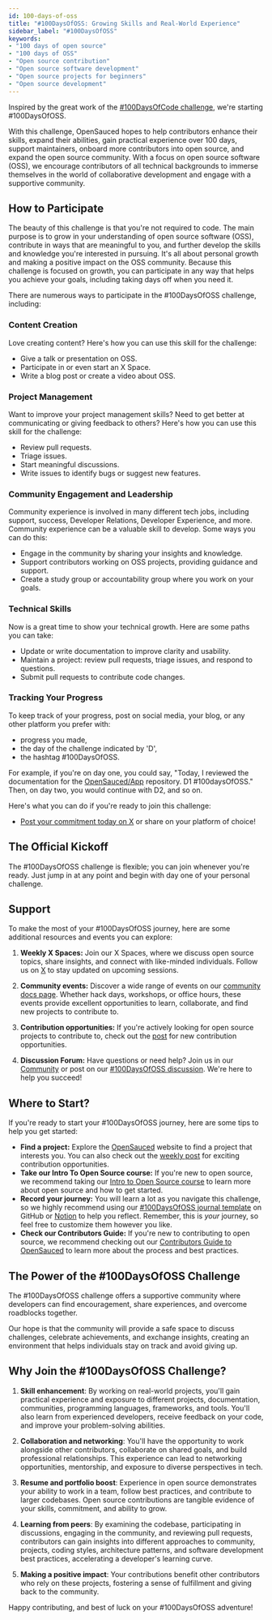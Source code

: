 ```yaml
---
id: 100-days-of-oss
title: "#100DaysOfOSS: Growing Skills and Real-World Experience"
sidebar_label: "#100DaysOfOSS"
keywords: 
- "100 days of open source" 
- "100 days of OSS" 
- "Open source contribution" 
- "Open source software development" 
- "Open source projects for beginners" 
- "Open source development" 
---
```


Inspired by the great work of the [#100DaysOfCode challenge](https://www.100daysofcode.com/), we're starting #100DaysOfOSS.

With this challenge, OpenSauced hopes to help contributors enhance their skills, expand their abilities, gain practical experience over 100 days, support maintainers, onboard more contributors into open source, and expand the open source community. With a focus on open source software (OSS), we encourage contributors of all technical backgrounds to immerse themselves in the world of collaborative development and engage with a supportive community.

## How to Participate

The beauty of this challenge is that you're not required to code. The main purpose is to grow in your understanding of open source software (OSS), contribute in ways that are meaningful to you, and further develop the skills and knowledge you're interested in pursuing. It's all about personal growth and making a positive impact on the OSS community. Because this challenge is focused on growth, you can participate in any way that helps you achieve your goals, including taking days off when you need it.

There are numerous ways to participate in the #100DaysOfOSS challenge, including:

### Content Creation

Love creating content? Here's how you can use this skill for the challenge:

- Give a talk or presentation on OSS.
- Participate in or even start an X Space.
- Write a blog post or create a video about OSS.

### Project Management

Want to improve your project management skills? Need to get better at communicating or giving feedback to others? Here's how you can use this skill for the challenge:

- Review pull requests.
- Triage issues.
- Start meaningful discussions.
- Write issues to identify bugs or suggest new features.

### Community Engagement and Leadership

Community experience is involved in many different tech jobs, including support, success, Developer Relations, Developer Experience, and more. Community experience can be a valuable skill to develop. Some ways you can do this:

- Engage in the community by sharing your insights and knowledge.
- Support contributors working on OSS projects, providing guidance and support.
- Create a study group or accountability group where you work on your goals.

### Technical Skills

Now is a great time to show your technical growth. Here are some paths you can take:

- Update or write documentation to improve clarity and usability.
- Maintain a project: review pull requests, triage issues, and respond to questions.
- Submit pull requests to contribute code changes.

### Tracking Your Progress

To keep track of your progress, post on social media, your blog, or any other platform you prefer with:

- progress you made,
- the day of the challenge indicated by 'D',
- the hashtag #100DaysOfOSS.

For example, if you're on day one, you could say, "Today, I reviewed the documentation for the [OpenSauced/App](https://github.com/open-sauced/app) repository. D1 #100daysOfOSS." Then, on day two, you would continue with D2, and so on.

Here's what you can do if you're ready to join this challenge:

- [Post your commitment today on X](https://twitter.com/intent/tweet?text=I%27m%20joining%20the%20%23100DaysOfOSS%20challenge%20with%20%40saucedopen%20to%20grow%20my%20skills%2C%20gain%20real-world%20experience%20in%20open%20source%2C%20and%20to%20make%20a%20positive%20impact%20on%20the%20OSS%20Community!) or share on your platform of choice!

## The Official Kickoff

 The #100DaysOfOSS challenge is flexible; you can join whenever you're ready. Just jump in at any point and begin with day one of your personal challenge.

## Support

To make the most of your #100DaysOfOSS journey, here are some additional resources and events you can explore:

1. **Weekly X Spaces:** Join our X Spaces, where we discuss open source topics, share insights, and connect with like-minded individuals. Follow us on [X](https://twitter.com/saucedopen) to stay updated on upcoming sessions.

2. **Community events:** Discover a wide range of events on our [community docs page](https://docs.opensauced.pizza/community/welcome-to-the-community). Whether hack days, workshops, or office hours, these events provide excellent opportunities to learn, collaborate, and find new projects to contribute to.

3. **Contribution opportunities:** If you're actively looking for open source projects to contribute to, check out the [post](https://dev.to/bekahhw/series/23323) for new contribution opportunities.

4. **Discussion Forum:** Have questions or need help? Join us in our [Community](https://github.com/orgs/open-sauced/discussions/1) or post on our [#100DaysOfOSS discussion](https://github.com/orgs/open-sauced/discussions/36). We're here to help you succeed!

## Where to Start?

If you're ready to start your #100DaysOfOSS journey, here are some tips to help you get started:

- **Find a project:** Explore the [OpenSauced](https://opensauced.pizza/) website to find a project that interests you. You can also check out the [weekly post](https://dev.to/bekahhw/series/) for exciting contribution opportunities.
- **Take our Intro To Open Source course:** If you're new to open source, we recommend taking our [Intro to Open Source course](https://intro.opensauced.pizza/#/) to learn more about open source and how to get started.
- **Record your journey:** You will learn a lot as you navigate this challenge, so we highly recommend using our [#100DaysOfOSS journal template](https://github.com/open-sauced/100-days-of-oss-template) on GitHub or [Notion](https://www.notion.so/a0m0rajab/100-Days-Of-Open-Source-2615e66772e14152897002e348c5f1bc?pvs=13) to help you reflect. Remember, this is _your_ journey, so feel free to customize them however you like.
- **Check our Contributors Guide:** If you're new to contributing to open source, we recommend checking out our [Contributors Guide to OpenSauced](https://docs.opensauced.pizza/contributors/contributors-guide-to-open-sauced/) to learn more about the process and best practices.

## The Power of the #100DaysOfOSS Challenge

The #100DaysOfOSS challenge offers a supportive community where developers can find encouragement, share experiences, and overcome roadblocks together.

Our hope is that the community will provide a safe space to discuss challenges, celebrate achievements, and exchange insights, creating an environment that helps individuals stay on track and avoid giving up.

## Why Join the #100DaysOfOSS Challenge?

1. **Skill enhancement**: By working on real-world projects, you'll gain practical experience and exposure to different projects, documentation, communities, programming languages, frameworks, and tools. You'll also learn from experienced developers, receive feedback on your code, and improve your problem-solving abilities.

2. **Collaboration and networking**: You'll have the opportunity to work alongside other contributors, collaborate on shared goals, and build professional relationships. This experience can lead to networking opportunities, mentorship, and exposure to diverse perspectives in tech.

3. **Resume and portfolio boost**: Experience in open source demonstrates your ability to work in a team, follow best practices, and contribute to larger codebases. Open source contributions are tangible evidence of your skills, commitment, and ability to grow.

4. **Learning from peers**: By examining the codebase, participating in discussions, engaging in the community, and reviewing pull requests, contributors can gain insights into different approaches to community, projects, coding styles, architecture patterns, and software development best practices, accelerating a developer's learning curve.

5. **Making a positive impact**: Your contributions benefit other contributors who rely on these projects, fostering a sense of fulfillment and giving back to the community.

Happy contributing, and best of luck on your #100DaysOfOSS adventure!
